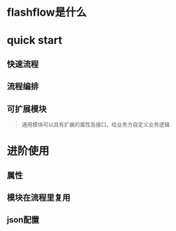 # flashflow是什么
# quick start
## 快速流程
## 流程编排
## 可扩展模块
> 通用模块可以具有扩展的属性及接口，给业务方自定义业务逻辑

# 进阶使用
## 属性
## 模块在流程里复用
## json配置
